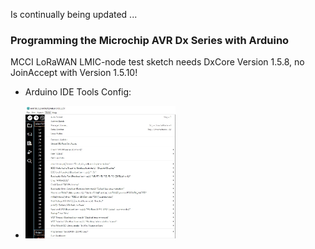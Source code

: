 Is continually being updated ...  

### Programming the Microchip AVR Dx Series with Arduino

MCCI LoRaWAN LMIC-node test sketch needs DxCore Version 1.5.8, no JoinAccept with Version 1.5.10!

- Arduino IDE Tools Config:

- <img src="../Images/Arduino_IDE_Tools_Config.jpg" alt="polylab" width="50%">  
